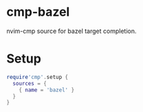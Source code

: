 # cmp-bazel

nvim-cmp source for bazel target completion.

# Setup

```lua
require'cmp'.setup {
  sources = {
    { name = 'bazel' }
  }
}
```


